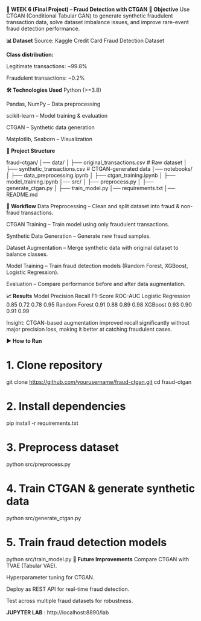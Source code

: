 

**📅 WEEK 6 (Final Project) – Fraud Detection with CTGAN**
**📌 Objective**
Use CTGAN (Conditional Tabular GAN) to generate synthetic fraudulent transaction data, solve dataset imbalance issues, and improve rare-event fraud detection performance.

**📊 Dataset**
Source: Kaggle Credit Card Fraud Detection Dataset

**Class distribution:**

Legitimate transactions: ~99.8%

Fraudulent transactions: ~0.2%

**🛠️ Technologies Used**
Python (>=3.8)

Pandas, NumPy – Data preprocessing

scikit-learn – Model training & evaluation

CTGAN – Synthetic data generation

Matplotlib, Seaborn – Visualization

**📂 Project Structure**

fraud-ctgan/
│── data/
│   ├── original_transactions.csv     # Raw dataset
│   ├── synthetic_transactions.csv    # CTGAN-generated data
│── notebooks/
│   ├── data_preprocessing.ipynb
│   ├── ctgan_training.ipynb
│   ├── model_training.ipynb
│── src/
│   ├── preprocess.py
│   ├── generate_ctgan.py
│   ├── train_model.py
│── requirements.txt
│── README.md

**🔄 Workflow**
Data Preprocessing – Clean and split dataset into fraud & non-fraud transactions.

CTGAN Training – Train model using only fraudulent transactions.

Synthetic Data Generation – Generate new fraud samples.

Dataset Augmentation – Merge synthetic data with original dataset to balance classes.

Model Training – Train fraud detection models (Random Forest, XGBoost, Logistic Regression).

Evaluation – Compare performance before and after data augmentation.

**📈 Results**
Model	Precision	Recall	F1-Score	ROC-AUC
Logistic Regression	0.85	0.72	0.78	0.95
Random Forest	0.91	0.88	0.89	0.98
XGBoost	0.93	0.90	0.91	0.99

Insight:
CTGAN-based augmentation improved recall significantly without major precision loss, making it better at catching fraudulent cases.

**▶️ How to Run**


# 1. Clone repository
git clone https://github.com/yourusername/fraud-ctgan.git
cd fraud-ctgan

# 2. Install dependencies
pip install -r requirements.txt

# 3. Preprocess dataset
python src/preprocess.py

# 4. Train CTGAN & generate synthetic data
python src/generate_ctgan.py

# 5. Train fraud detection models
python src/train_model.py
**📌 Future Improvements**
Compare CTGAN with TVAE (Tabular VAE).

Hyperparameter tuning for CTGAN.

Deploy as REST API for real-time fraud detection.

Test across multiple fraud datasets for robustness.

**JUPYTER LAB** : http://localhost:8890/lab

